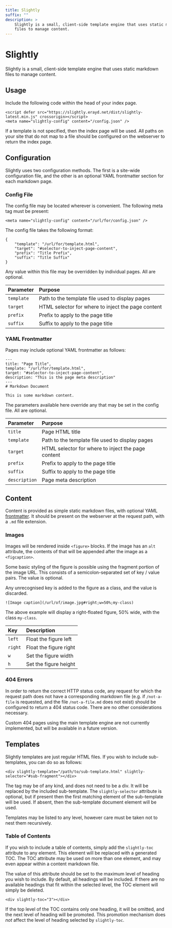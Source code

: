 ```yaml
---
title: Slightly
suffix: ""
description: >
    Slightly is a small, client-side template engine that uses static markdown
    files to manage content.
---
```

Slightly
========

Slightly is a small, client-side template engine that uses static markdown files
to manage content.

<div slightly-toc="3"></div>

## Usage

Include the following code within the head of your index page. 

    <script defer src="https://slightly.erayd.net/dist/slightly-latest.min.js" crossorigin></script>
    <meta name="slightly-config" content="/config.json" />

If a template is not specified, then the index page will be used. All paths on
your site that do not map to a file should be configured on the webserver to
return the index page.

## Configuration

Slightly uses two configuration methods. The first is a site-wide configuration
file, and the other is an optional YAML frontmatter section for each markdown
page.

### Config File

The config file may be located wherever is convenient. The following meta tag
must be present:

    <meta name="slightly-config" content="/url/for/config.json" />

The config file takes the following format:

    {
        "template": "/url/for/template.html",
        "target": "#selector-to-inject-page-content",
        "prefix": "Title Prefix",
        "suffix": "Title Suffix"
    }

Any value within this file may be overridden by individual pages. All are
optional.

| Parameter   | Purpose                                            |
| :---------- | :------------------------------------------------- |
| `template`  | Path to the template file used to display pages    |
| `target`    | HTML selector for where to inject the page content |
| `prefix`    | Prefix to apply to the page title                  |
| `suffix`    | Suffix to apply to the page title                  |

### YAML Frontmatter

Pages may include optional YAML frontmatter as follows:

    ---
    title: "Page Title",
    template: "/url/for/template.html",
    target: "#selector-to-inject-page-content",
    description: "This is the page meta description"
    ---
    # Markdown Document

    This is some markdown content.

The parameters available here override any that may be set in the config file.
All are optional.

| Parameter     | Purpose                                            |
| :------------ | :------------------------------------------------- |
| `title`       | Page HTML title                                    |
| `template`    | Path to the template file used to display pages    |
| `target`      | HTML selector for where to inject the page content |
| `prefix`      | Prefix to apply to the page title                  |
| `suffix`      | Suffix to apply to the page title                  |
| `description` | Page meta description                              |

## Content

Content is provided as simple static  markdown files, with optional YAML
[frontmatter](#yaml-frontmatter). It should be present on the webserver at the
request path, with a `.md` file extension.

### Images

Images will be rendered inside `<figure>` blocks. If the image has an `alt`
attribute, the contents of that will be appended after the image as a
`<figcaption>`.

Some basic styling of the figure is possible using the fragment portion of the
image URL. This consists of a semicolon-separated set of key / value pairs. The
value is optional.

Any unrecognised key is added to the figure as a class, and the value is
discarded.

    ![Image caption](/url/of/image.jpg#right;w=50%;my-class)

The above example will display a right-floated figure, 50% wide, with the class
`my-class`.

| Key     | Description            |
| :------ | :--------------------- |
| `left`  | Float the figure left  |
| `right` | Float the figure right |
| `w`     | Set the figure width   |
| `h`     | Set the figure height  |

### 404 Errors

In order to return the correct HTTP status code, any request for which the
request path does not have a corresponding markdown file (e.g. if `/not-a-file`
is requested, and the file `/not-a-file.md` does not exist) should be configured
to return a 404 status code. There are no other considerations necessary.

Custom 404 pages using the main template engine are not currently implemented,
but will be available in a future version.

## Templates

Slightly templates are just regular HTML files. If you wish to include
sub-templates, you can do so as follows:

    <div slightly-template="/path/to/sub-template.html" slightly-selector="#sub-fragment"></div>

The tag may be of any kind, and does not need to be a div. It will be replaced
by the included sub-template. The `slightly-selector` attribute is optional, but
if present then the first matching element of the sub-template will be used. If
absent, then the sub-template document element will be used.

Templates may be listed to any level, however care must be taken not to nest
them recursively.

### Table of Contents

If you wish to include a table of contents, simply add the `slightly-toc`
attribute to any element. This element will be replaced with a generated TOC.
The TOC attribute may be used on more than one element, and may even appear
within a content markdown file.

The value of this attribute should be set to the maximum level of heading you
wish to include. By default, all headings will be included. If there are no
available headings that fit within the selected level, the TOC element will
simply be deleted.

    <div slightly-toc="3"></div>

If the top level of the TOC contains only one heading, it will be omitted, and
the next level of heading will be promoted. This promotion mechanism does *not*
affect the level of heading selected by `slightly-toc`.
